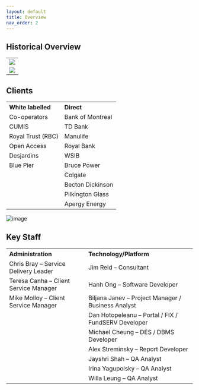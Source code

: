 ```yaml
---
layout: default
title: Overview
nav_order: 2
---
```


## Historical Overview

<table>
  <tr>
    <td>
      <img src="https://user-images.githubusercontent.com/20475336/178542085-af044ddb-52b0-41ef-834c-68c329b90f84.png">
    </td>
  </tr>
  <tr>
    <td>
      <img src="https://user-images.githubusercontent.com/20475336/178542256-a78d6848-86d4-47fa-8748-0423fe1c9a04.png">
    </td>
  </tr>
</table>

## Clients

<table>				
<tr>
  <th align="left">White labelled</th>
  <th align="left">Direct</th>
</tr>
<tr>
  <td>Co-operators</td>
  <td>Bank of Montreal</td>
</tr>
<tr>
  <td>CUMIS</td>
  <td>TD Bank</td>
</tr>
<tr>
  <td>Royal Trust (RBC)</td>
  <td>Manulife</td>
</tr>
<tr>
  <td>Open Access</td>
  <td>Royal Bank</td>
</tr>
<tr>
  <td>Desjardins</td>
  <td>WSIB</td>
</tr>
<tr>
  <td>Blue Pier</td>
  <td>Bruce Power</td>
</tr>
<tr>
  <td></td>
  <td>Colgate</td>
</tr>
<tr>
  <td></td>
  <td>Becton Dickinson</td>
</tr>
<tr>
  <td></td>
  <td>Pilkington Glass</td>
</tr>
<tr>
  <td></td>
  <td>Apergy Energy</td>
</tr>
</table>

![image](https://user-images.githubusercontent.com/20475336/178560874-944fadac-b912-41cd-86ea-d5df2023a3bd.png)

## Key Staff

<table>				
<tr>
  <th align="left">Administration</th>
  <th align="left">Technology/Platform</th>
</tr>
<tr>
  <td>Chris Bray – Service Delivery Leader</td>
  <td>Jim Reid – Consultant</td>
</tr>
<tr>
  <td>Teresa Canha – Client Service Manager</td>
  <td>Hanh Ong – Software Developer</td>
</tr>
<tr>
  <td>Mike Molloy – Client Service Manager</td>
  <td>Biljana Janev – Project Manager / Business Analyst</td>
</tr>
<tr>
  <td></td>
  <td>Dan Hotopeleanu – Portal / FIX / FundSERV Developer</td>
</tr>
<tr>
  <td></td>
  <td>Michael Cheung – DES / DBMS Developer</td>
</tr>
<tr>
  <td></td>
  <td>Alex Streminsky – Report Developer</td>
</tr>
<tr>
  <td></td>
  <td>Jayshri Shah – QA Analyst</td>
</tr>
<tr>
  <td></td>
  <td>Irina Yagupolsky – QA Analyst</td>
</tr>
<tr>
  <td></td>
  <td>Willa Leung – QA Analyst</td>
</tr>
